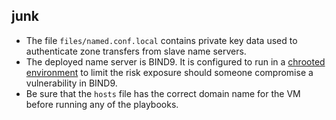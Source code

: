 ## junk

* The file `files/named.conf.local` contains private key data used to
  authenticate zone transfers from slave name servers.
* The deployed name server is BIND9. It is configured to run in a [chrooted
  environment](http://www.tldp.org/HOWTO/Chroot-BIND-HOWTO-1.html) to limit the
  risk exposure should someone compromise a vulnerability in BIND9.
* Be sure that the `hosts` file has the correct domain name for the VM before
  running any of the playbooks.
